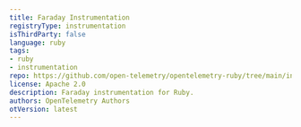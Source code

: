 ```yaml
---
title: Faraday Instrumentation
registryType: instrumentation
isThirdParty: false
language: ruby
tags:
- ruby
- instrumentation
repo: https://github.com/open-telemetry/opentelemetry-ruby/tree/main/instrumentation/faraday
license: Apache 2.0
description: Faraday instrumentation for Ruby.
authors: OpenTelemetry Authors
otVersion: latest
---
```

